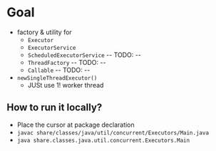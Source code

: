 # Goal
* factory & utility for
  * `Executor`
  * `ExecutorService`
  * `ScheduledExecutorService` -- TODO: --
  * `ThreadFactory` -- TODO: --
  * `Callable` -- TODO: --
* `newSingleThreadExecutor()`
  * JUSt use 1! worker thread

## How to run it locally?
* Place the cursor at package declaration
* `javac share/classes/java/util/concurrent/Executors/Main.java`
* `java share.classes.java.util.concurrent.Executors.Main`

